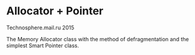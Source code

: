 # Allocator + Pointer
Technosphere.mail.ru 2015

The Memory Allocator class with the method of defragmentation and the simplest Smart Pointer class.
